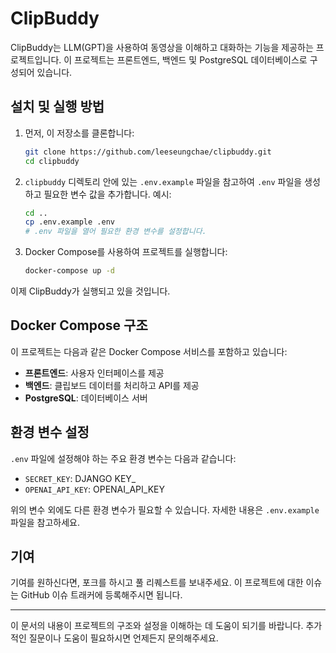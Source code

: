 # ClipBuddy

ClipBuddy는 LLM(GPT)을 사용하여 동영상을 이해하고 대화하는 기능을 제공하는 프로젝트입니다. 이 프로젝트는 프론트엔드, 백엔드 및 PostgreSQL 데이터베이스로 구성되어 있습니다.

## 설치 및 실행 방법

1. 먼저, 이 저장소를 클론합니다:

    ```sh
    git clone https://github.com/leeseungchae/clipbuddy.git
    cd clipbuddy
    ```

2. `clipbuddy` 디렉토리 안에 있는 `.env.example` 파일을 참고하여 `.env` 파일을 생성하고 필요한 변수 값을 추가합니다. 예시:

    ```sh
    cd ..
    cp .env.example .env
    # .env 파일을 열어 필요한 환경 변수를 설정합니다.
    ```

3. Docker Compose를 사용하여 프로젝트를 실행합니다:

    ```sh
    docker-compose up -d
    ```

이제 ClipBuddy가 실행되고 있을 것입니다.

## Docker Compose 구조

이 프로젝트는 다음과 같은 Docker Compose 서비스를 포함하고 있습니다:

- **프론트엔드**: 사용자 인터페이스를 제공
- **백엔드**: 클립보드 데이터를 처리하고 API를 제공
- **PostgreSQL**: 데이터베이스 서버

## 환경 변수 설정

`.env` 파일에 설정해야 하는 주요 환경 변수는 다음과 같습니다:

- `SECRET_KEY`: DJANGO KEY_
- `OPENAI_API_KEY`: OPENAI_API_KEY 


위의 변수 외에도 다른 환경 변수가 필요할 수 있습니다. 자세한 내용은 `.env.example` 파일을 참고하세요.

## 기여

기여를 원하신다면, 포크를 하시고 풀 리퀘스트를 보내주세요. 이 프로젝트에 대한 이슈는 GitHub 이슈 트래커에 등록해주시면 됩니다.

---

이 문서의 내용이 프로젝트의 구조와 설정을 이해하는 데 도움이 되기를 바랍니다. 추가적인 질문이나 도움이 필요하시면 언제든지 문의해주세요.
